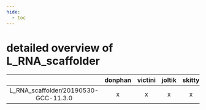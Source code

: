 ```yaml
---
hide:
  - toc
---
```


detailed overview of L_RNA_scaffolder
=====================================

| |donphan|victini|joltik|skitty|gallade|accelgor|swalot|doduo|
| :---: | :---: | :---: | :---: | :---: | :---: | :---: | :---: | :---: |
|L_RNA_scaffolder/20190530-GCC-11.3.0|x|x|x|x|x|x|x|x|
